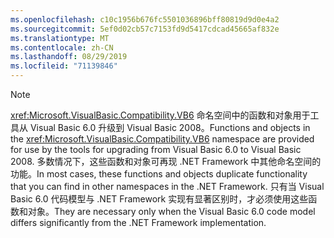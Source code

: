 ```yaml
---
ms.openlocfilehash: c10c1956b676fc5501036896bff80819d9d0e4a2
ms.sourcegitcommit: 5ef0d02cb57c7153fd9d5417cdcad45665af832e
ms.translationtype: MT
ms.contentlocale: zh-CN
ms.lasthandoff: 08/29/2019
ms.locfileid: "71139846"
---
```

> [!NOTE]
>  <span data-ttu-id="d568d-101"><xref:Microsoft.VisualBasic.Compatibility.VB6> 命名空间中的函数和对象用于工具从 Visual Basic 6.0 升级到 Visual Basic 2008。</span><span class="sxs-lookup"><span data-stu-id="d568d-101">Functions and objects in the <xref:Microsoft.VisualBasic.Compatibility.VB6> namespace are provided for use by the tools for upgrading from Visual Basic 6.0 to Visual Basic 2008.</span></span> <span data-ttu-id="d568d-102">多数情况下，这些函数和对象可再现 .NET Framework 中其他命名空间的功能。</span><span class="sxs-lookup"><span data-stu-id="d568d-102">In most cases, these functions and objects duplicate functionality that you can find in other namespaces in the .NET Framework.</span></span> <span data-ttu-id="d568d-103">只有当 Visual Basic 6.0 代码模型与 .NET Framework 实现有显著区别时，才必须使用这些函数和对象。</span><span class="sxs-lookup"><span data-stu-id="d568d-103">They are necessary only when the Visual Basic 6.0 code model differs significantly from the .NET Framework implementation.</span></span>
